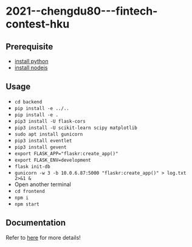 # 2021--chengdu80---fintech-contest-hku

## Prerequisite

- [install python](https://python.org)
- [install nodejs](https://nodejs.org/en/)

## Usage

- `cd backend`
- `pip install -e ../..`
- `pip install -e .`
- `pip3 install -U flask-cors`
- `pip3 install -U scikit-learn scipy matplotlib`
- `sudo apt install gunicorn`
- `pip3 install eventlet`
- `pip3 install gevent`
- `export FLASK_APP="flaskr:create_app()"`
- `export FLASK_ENV=development`
- `flask init-db`
- `gunicorn -w 3 -b 10.0.6.87:5000 "flaskr:create_app()" > log.txt 2>&1 &`
- Open another terminal
- `cd frontend`
- `npm i`
- `npm start`

## Documentation
Refer to [here](https://fintechendeavour.gitbook.io/aspect/) for more details!
